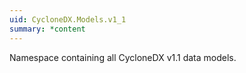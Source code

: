 ```yaml
---
uid: CycloneDX.Models.v1_1
summary: *content
---
```

Namespace containing all CycloneDX v1.1 data models.